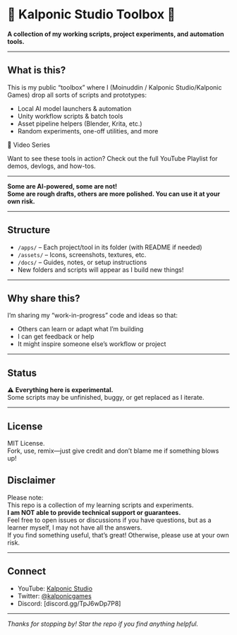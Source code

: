 # 🧰 Kalponic Studio Toolbox 🧰

**A collection of my working scripts, project experiments, and automation tools.**

---

## What is this?

This is my public “toolbox” where I (Moinuddin / Kalponic Studio/Kalponic Games) drop all sorts of scripts and prototypes:
- Local AI model launchers & automation
- Unity workflow scripts & batch tools
- Asset pipeline helpers (Blender, Krita, etc.)
- Random experiments, one-off utilities, and more

🎥 Video Series

Want to see these tools in action?
Check out the full YouTube Playlist for demos, devlogs, and how-tos.

---

**Some are AI-powered, some are not!  
Some are rough drafts, others are more polished. You can use it at your own risk.**

---

## Structure

- `/apps/` – Each project/tool in its folder (with README if needed)
- `/assets/` – Icons, screenshots, textures, etc.
- `/docs/` – Guides, notes, or setup instructions
- New folders and scripts will appear as I build new things!

---

## Why share this?

I’m sharing my “work-in-progress” code and ideas so that:
- Others can learn or adapt what I’m building
- I can get feedback or help
- It might inspire someone else’s workflow or project

---

## Status

⚠️ **Everything here is experimental.**  
Some scripts may be unfinished, buggy, or get replaced as I iterate.

---

## License

MIT License.  
Fork, use, remix—just give credit and don’t blame me if something blows up!

## Disclaimer

Please note:  
This repo is a collection of my learning scripts and experiments.  
**I am NOT able to provide technical support or guarantees.**  
Feel free to open issues or discussions if you have questions, but as a learner myself, I may not have all the answers.  
If you find something useful, that’s great! Otherwise, please use at your own risk.



---

## Connect

- YouTube: [Kalponic Studio](https://youtube.com/@kalponic_studio)
- Twitter: [@kalponicgames](https://twitter.com/kalponicgames)
- Discord: [discord.gg/TpJ6wDp7P8]

---

*Thanks for stopping by! Star the repo if you find anything helpful.*


